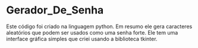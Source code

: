 # Gerador_De_Senha
Este código foi criado na linguagem python. Em resumo ele gera caracteres aleatórios que podem ser usados como uma senha forte. Ele tem uma interface gráfica simples que criei usando a biblioteca tkinter.
